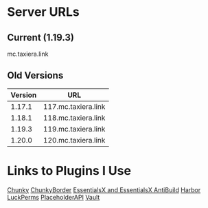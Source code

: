# Server URLs

## Current (1.19.3)
mc.taxiera.link

## Old Versions

| Version | URL |
| ------- | --- |
| 1.17.1 | 117.mc.taxiera.link |
| 1.18.1 | 118.mc.taxiera.link |
| 1.19.3 | 119.mc.taxiera.link |
| 1.20.0 | 120.mc.taxiera.link |


# Links to Plugins I Use

[Chunky](https://www.spigotmc.org/resources/chunky.81534/)
[ChunkyBorder](https://www.spigotmc.org/resources/chunkyborder.84278/)
[EssentialsX and EssentialsX AntiBuild](https://essentialsx.net/downloads.html)
[Harbor](https://www.spigotmc.org/resources/harbor-a-sleep-enhancement-plugin.60088/)
[LuckPerms](https://www.spigotmc.org/resources/luckperms.28140/)
[PlaceholderAPI](https://www.spigotmc.org/resources/placeholderapi.6245/)
[Vault](https://www.spigotmc.org/resources/vault.34315/)
